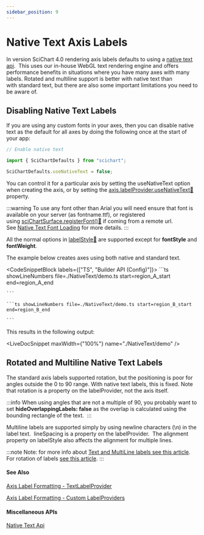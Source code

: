 ```yaml
---
sidebar_position: 9
---
```


# Native Text Axis Labels

In version SciChart 4.0 rendering axis labels defaults to using a [native text api](/2d-charts/miscellaneous-apis/native-text-api/index.md).  This uses our in-house WebGL text rendering engine and offers performance benefits in situations where you have many axes with many labels. Rotated and multiline support is better with native text than with standard text, but there are also some important limitations you need to be aware of.

Disabling Native Text Labels
----------------------------

If you are using any custom fonts in your axes, then you can disable native text as the default for all axes by doing the following once at the start of your app: 

```ts
// Enable native text

import { SciChartDefaults } from "scichart";

SciChartDefaults.useNativeText = false;
```

You can control it for a particular axis by setting the useNativeText option when creating the axis, or by setting the [axis.labelProvider.useNativeText:blue_book:](https://www.scichart.com/documentation/js/current/typedoc/classes/labelproviderbase2d.html#usenativetext) property.

:::warning
To use any font other than Arial you will need ensure that font is available on your server (as fontname.ttf), or registered using [sciChartSurface.registerFont():blue_book:](https://www.scichart.com/documentation/js/current/typedoc/classes/scichartsurface.html#registerfont) if coming from a remote url.  See [Native Text Font Loading](/2d-charts/miscellaneous-apis/native-text-api/index.md) for more details.
:::

All the normal options in [labelStyle:blue_book:](https://www.scichart.com/documentation/js/current/typedoc/classes/axisbase2d.html#labelstyle) are supported except for **fontStyle** and **fontWeight**. 

The example below creates axes using both native and standard text.

<CodeSnippetBlock labels={["TS", "Builder API (Config)"]}>
    ```ts showLineNumbers file=./NativeText/demo.ts start=region_A_start end=region_A_end
 
    ```

    ```ts showLineNumbers file=./NativeText/demo.ts start=region_B_start end=region_B_end
 
    ```
</CodeSnippetBlock>

This results in the following output:

<LiveDocSnippet maxWidth={"100%"} name="./NativeText/demo" />

Rotated and Multiline Native Text Labels
----------------------------------------

The standard axis labels supported rotation, but the positioning is poor for angles outside the 0 to 90 range. With native text labels, this is fixed. Note that rotation is a property on the labelProvider, not the axis itself.

:::info
When using angles that are not a multiple of 90, you probably want to set **hideOverlappingLabels: false** as the overlap is calculated using the bounding rectangle of the text. 
:::

Multiline labels are supported simply by using newline characters (\\n) in the label text.  lineSpacing is a property on the labelProvider.  The alignment property on labelStyle also affects the alignment for multiple lines. 

:::note
Note: for more info about [Text and MultiLine labels see this article](/2d-charts/axis-api/axis-labels/text-and-multi-line-labels).  
For rotation of labels [see this article](/2d-charts/axis-api/axis-labels/rotating-axis-labels).
:::

#### See Also

[Axis Label Formatting - TextLabelProvider](/2d-charts/axis-api/axis-types/text-string-axis/index.md)

[Axis Label Formatting - Custom LabelProviders](/2d-charts/axis-api/axis-labels/label-provider-api-overview/index.md)

#### Miscellaneous APIs

[Native Text Api](/2d-charts/miscellaneous-apis/native-text-api/index.md)
